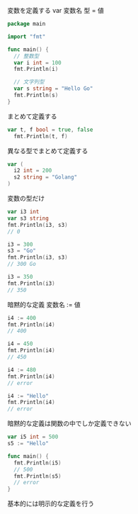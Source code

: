 変数を定義する
var 変数名 型 = 値
```go
package main

import "fmt"

func main() {
  // 整数型
  var i int = 100
  fmt.Println(i)

  // 文字列型
  var s string = "Hello Go"
  fmt.Println(s)
}
```

まとめて定義する

```go
var t, f bool = true, false
  fmt.Println(t, f)
```

異なる型でまとめて定義する

```go
var (
  i2 int = 200
  s2 string = "Golang"
)
```

変数の型だけ

```go
var i3 int
var s3 string
fmt.Println(i3, s3)
// 0

i3 = 300
s3 = "Go"
fmt.Println(i3, s3)
// 300 Go

i3 = 350
fmt.Println(i3)
// 350
```

暗黙的な定義
変数名 := 値

```go
i4 := 400
fmt.Println(i4)
// 400

i4 = 450
fmt.Println(i4)
// 450

i4 := 480
fmt.Println(i4)
// error

i4 := "Hello"
fmt.Println(i4)
// error
```

暗黙的な定義は関数の中でしか定義できない

```go
var i5 int = 500
s5 := "Hello"

func main() {
  fmt.Println(i5)
  // 500
  fmt.Println(s5)
  // error
} 
```

基本的には明示的な定義を行う













